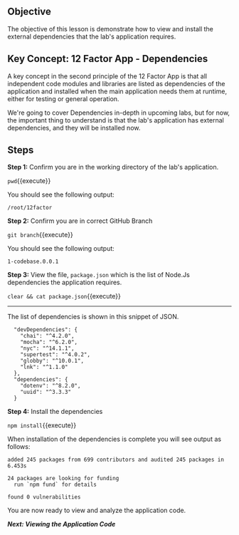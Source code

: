 ## Objective
The objective of this lesson is demonstrate how to view and install the external dependencies that the lab's application requires.

## Key Concept: 12 Factor App - Dependencies
A key concept in the second principle of the 12 Factor App is that all independent code modules and libraries are listed as dependencies of the application and installed when the main application needs them at runtime, either for testing or general operation.

We're going to cover Dependencies in-depth in upcoming labs, but for now, the important thing to understand is that the lab's application has external dependencies, and they will be installed now.

## Steps

**Step 1:** Confirm you are in the working directory of the lab's application.

`pwd`{{execute}}

You should see the following output:

`/root/12factor`

**Step 2:** Confirm you are in correct GitHub Branch

`git branch`{{execute}}

You should see the following output:

`1-codebase.0.0.1`

**Step 3:** View the file, `package.json` which is the list of Node.Js dependencies the application requires.

`clear && cat package.json`{{execute}}

---

The list of dependencies is shown in this snippet of JSON.

```
  "devDependencies": {
    "chai": "^4.2.0",
    "mocha": "^6.2.0",
    "nyc": "^14.1.1",
    "supertest": "^4.0.2",
    "globby": "^10.0.1",
    "lnk": "^1.1.0"
  },
  "dependencies": {
    "dotenv": "^8.2.0",
    "uuid": "^3.3.3"
  }
```


**Step 4:** Install the dependencies

`npm install`{{execute}}

When installation of the dependencies is complete you will see output as follows:

```
added 245 packages from 699 contributors and audited 245 packages in 6.453s

24 packages are looking for funding
  run `npm fund` for details

found 0 vulnerabilities
```
You are now ready to view and analyze the application code.

***Next: Viewing the Application Code***